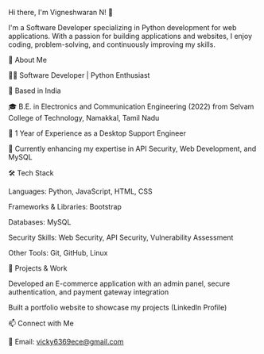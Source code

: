 Hi there, I'm Vigneshwaran N! 👋

I'm a Software Developer specializing in Python development for web applications. With a passion for building applications and websites, I enjoy coding, problem-solving, and continuously improving my skills.

🔹 About Me

👨‍💻 Software Developer | Python Enthusiast

📍 Based in India

🎓 B.E. in Electronics and Communication Engineering (2022) from Selvam College of Technology, Namakkal, Tamil Nadu

💼 1 Year of Experience as a Desktop Support Engineer

🌱 Currently enhancing my expertise in API Security, Web Development, and MySQL


🛠️ Tech Stack

Languages: Python, JavaScript, HTML, CSS

Frameworks & Libraries: Bootstrap

Databases: MySQL

Security Skills: Web Security, API Security, Vulnerability Assessment

Other Tools: Git, GitHub, Linux


🚀 Projects & Work

Developed an E-commerce application with an admin panel, secure authentication, and payment gateway integration

Built a portfolio website to showcase my projects (LinkedIn Profile)


📫 Connect with Me

📧 Email: vicky6369ece@gmail.com
